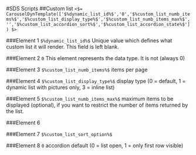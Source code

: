 #SDS Scripts
##Custom list
`<$= CarouselDynTemplate(['$%dynamic_list_id%$','0','$%custom_list_numb_items%$','$%custom_list_display_type%$','$%custom_list_numb_items_max%$','','$%custom_list_accordion_sort%$','$%custom_list_accordion_state%$']) $>`

###Element 1
`$%dynamic_list_id%$`
Unique value which defines what custom list it will render. This field is left blank.

###Element 2
`0`
This element represents the data type. It is not  (always 0)

###Element 3
`$%custom_list_numb_items%$`
items per page

###Element 4
`$%custom_list_display_type%$`
display type (0 = default, 1 = dynamic list with pictures only, 3 = 
inline list)

###Element 5
`$%custom_list_numb_items_max%$`
maximum items to be displayed (optional), if you want to restrict the 
number of items returned by the list.

###Element 6

###Element 7
`$%custom_list_sort_option%$`


###Element 8
`0`
accordion default (0 = list open, 1 = only first row visible)

 